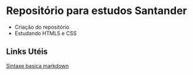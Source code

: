 # Repositório para estudos Santander
 - Criação do repositório 
 - Estudando HTML5 e CSS


## Links Utéis

[Sintaxe basica markdown](https://www.markdownguide.org/basic-syntax/)
